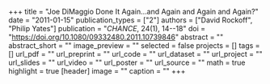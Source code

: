 +++
title = "Joe DiMaggio Done It Again...and Again and Again and Again?"
date = "2011-01-15"
publication_types = ["2"]
authors = ["David Rockoff", "Philip Yates"]
publication = "_CHANCE_, 24(1), 14--18"
doi = "https://doi.org/10.1080/09332480.2011.10739846"
abstract = ""
abstract_short = ""
image_preview = ""
selected = false
projects = []
tags = []
url_pdf = ""
url_preprint = ""
url_code = ""
url_dataset = ""
url_project = ""
url_slides = ""
url_video = ""
url_poster = ""
url_source = ""
math = true
highlight = true
[header]
image = ""
caption = ""
+++
